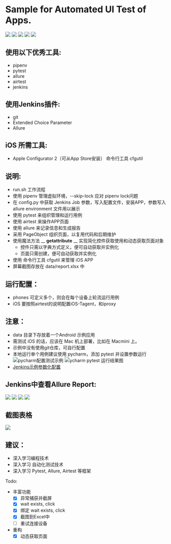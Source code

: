 # Sample for Automated UI Test of Apps. 
![](/img/Xnip2019-05-10_11-00-55.jpg)
![](/img/Xnip2019-05-24_18-14-10.jpg)
![](/img/Xnip2019-05-10_11-14-51.jpg)
![](/img/Xnip2019-05-10_11-03-28.jpg)
![](/img/Xnip2019-05-10_11-06-46.jpg)
## 使用以下优秀工具: 
- pipenv
- pytest
- allure
- airtest
- jenkins

## 使用Jenkins插件:
- git
- Extended Choice Parameter
- Allure

## iOS 所需工具:
- Apple Configurator 2（可从App Store安装） 命令行工具 cfgutil

## 说明:
- run.sh 工作流程
- 使用 pipenv 管理虚拟环境，--skip-lock 应对 pipenv lock问题
- 在 config.py 中获取 Jenkins Job 参数，写入配置文件，安装APP，参数写入 allure environment 文件用以展示
- 使用 pytest 来组织管理和运行用例
- 使用 airtest 来操作APP页面
- 使用 allure 来记录信息和生成报告
- 采用 PageObject 组织页面，以复用代码和后期维护
- 使用魔法方法 __ __getattribute__ __ 实现简化控件获取使用和动态获取页面对象
    - 控件只需以字典方式定义，便可自动获取并实例化
    - 页面只需创建，便可自动获取并实例化
- 使用 命令行工具 cfgutil 来管理 iOS APP
- 屏幕截图存放在 data/report.xlsx 中

## 运行配置：
- phones 可定义多个，则会在每个设备上轮流运行用例
- iOS 要按照airtest的说明配置iOS-Tagent，和iproxy

## 注意：
- data 目录下存放着一个Android 示例应用
- 需测试 iOS 的话，应该在 Mac 机上部署，比如在 Macmini 上。
- 示例中没有使用git仓库，可自行配置
- 本地运行单个用例建议使用 pycharm，添加 pytest 并设置参数运行
![pycharm配置测试示例](/img/Xnip2019-05-08_14-33-11.jpg)
![ycharm pytest 运行结果图](/img/Xnip2019-05-09_17-18-27.jpg)
- [Jenkins示例参数化配置](/img/Xnip2019-05-09_17-01-37.jpg)

## Jenkins中查看Allure Report:
![](/img/Xnip2019-05-09_17-22-23.jpg)
![](/img/Xnip2019-05-09_17-55-35.jpg)
![](/img/Xnip2019-05-09_17-07-08.jpg)
![](/img/Xnip2019-05-09_17-08-34.jpg)

## 截图表格
![](img/Xnip2019-05-30_17-48-41.jpg)

## 建议：
- 深入学习编程技术
- 深入学习 自动化测试技术
- 深入学习 Pytest, Allure, Airtest 等框架


Todo:
- 丰富功能
  - [x] 异常捕获并截屏
  - [x] wait exists, click
  - [x] 绑定 wait exists, click
  - [x] 截图到Excel中
  - [ ] 重试连接设备
- 重构
  - [x] 动态获取页面